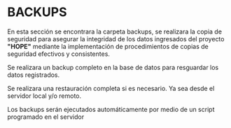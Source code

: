 # BACKUPS

En esta sección se encontrara la carpeta backups, se realizara la copia de seguridad para asegurar la integridad de los datos  ingresados del proyecto **"HOPE"** mediante la implementación de procedimientos de copias de seguridad efectivos y consistentes.

Se realizara un backup completo en la base de datos para resguardar los datos registrados.

Se realizara una restauración completa si es necesario. Ya sea desde el servidor local y/o remoto.

Los backups serán ejecutados automáticamente por medio de un script programado en el servidor
